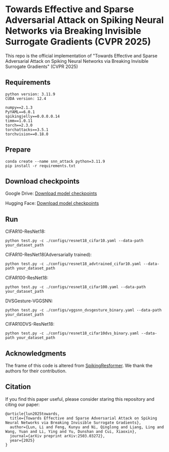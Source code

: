 # Towards Effective and Sparse Adversarial Attack on Spiking Neural Networks via Breaking Invisible Surrogate Gradients (CVPR 2025)

This repo is the official implementation of "Towards Effective and Sparse Adversarial Attack on Spiking Neural Networks via Breaking Invisible Surrogate Gradients" (CVPR 2025)

## Requirements
````
python version: 3.11.9
CUDA version: 12.4
````

````
numpy==2.1.3
PyYAML==6.0.1
spikingjelly==0.0.0.0.14
timm==1.0.11
torch==2.3.0
torchattacks==3.5.1
torchvision==0.18.0
````

## Prepare

````
conda create --name snn_attack python=3.11.9
pip install -r requirements.txt
````

## Download checkpoints
Google Drive: [Download model checkpoints](https://drive.google.com/drive/folders/1c8-D1VkeDGkBm2dEM2uppjsE2Yrp8Nca?usp=sharing)

Hugging Face: [Download model checkpoints](https://huggingface.co/ryime/PDSG-SDA)

## Run

CIFAR10-ResNet18:
````
python test.py -c ./configs/resnet18_cifar10.yaml --data-path your_dataset_path
````

CIFAR10-ResNet18(Adversarially trained):
````
python test.py -c ./configs/resnet18_advtrained_cifar10.yaml --data-path your_dataset_path
````

CIFAR100-ResNet18:
````
python test.py -c ./configs/resnet18_cifar100.yaml --data-path your_dataset_path
````

DVSGesture-VGGSNN:
````
python test.py -c ./configs/vggsnn_dvsgesture_binary.yaml --data-path your_dataset_path
````

CIFAR10DVS-ResNet18:
````
python test.py -c ./configs/resnet18_cifar10dvs_binary.yaml --data-path your_dataset_path
````

## Acknowledgments
The frame of this code is altered from [SpikingResformer](https://github.com/xyshi2000/SpikingResformer). We thank the authors for their contribution.

## Citation
If you find this paper useful, please consider staring this repository and citing our paper:
````
@article{lun2025towards,
  title={Towards Effective and Sparse Adversarial Attack on Spiking Neural Networks via Breaking Invisible Surrogate Gradients},
  author={Lun, Li and Feng, Kunyu and Ni, Qinglong and Liang, Ling and Wang, Yuan and Li, Ying and Yu, Dunshan and Cui, Xiaoxin},
  journal={arXiv preprint arXiv:2503.03272},
  year={2025}
}
````
